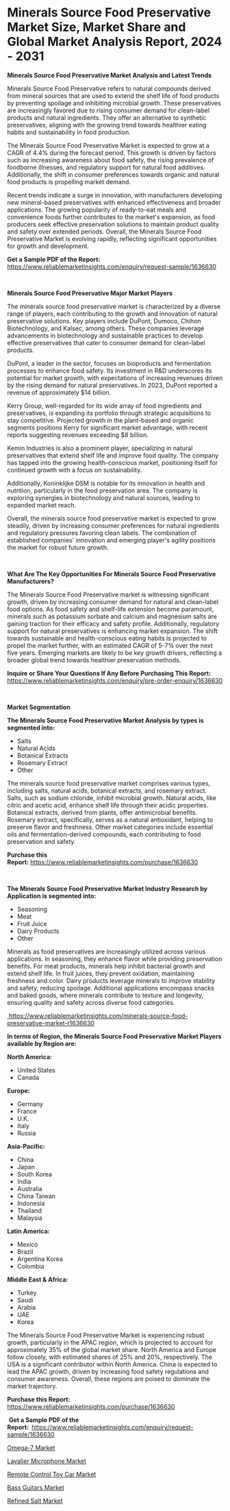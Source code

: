 <p><h1>Minerals Source Food Preservative Market Size, Market Share and Global Market Analysis Report, 2024 - 2031</h1></p><p><strong>Minerals Source Food Preservative Market Analysis and Latest Trends</strong></p>
<p><p>Minerals Source Food Preservative refers to natural compounds derived from mineral sources that are used to extend the shelf life of food products by preventing spoilage and inhibiting microbial growth. These preservatives are increasingly favored due to rising consumer demand for clean-label products and natural ingredients. They offer an alternative to synthetic preservatives, aligning with the growing trend towards healthier eating habits and sustainability in food production.</p><p>The Minerals Source Food Preservative Market is expected to grow at a CAGR of 4.4% during the forecast period. This growth is driven by factors such as increasing awareness about food safety, the rising prevalence of foodborne illnesses, and regulatory support for natural food additives. Additionally, the shift in consumer preferences towards organic and natural food products is propelling market demand.</p><p>Recent trends indicate a surge in innovation, with manufacturers developing new mineral-based preservatives with enhanced effectiveness and broader applications. The growing popularity of ready-to-eat meals and convenience foods further contributes to the market's expansion, as food producers seek effective preservation solutions to maintain product quality and safety over extended periods. Overall, the Minerals Source Food Preservative Market is evolving rapidly, reflecting significant opportunities for growth and development.</p></p>
<p><strong>Get a Sample PDF of the Report:&nbsp;</strong> <a href="https://www.reliablemarketinsights.com/enquiry/request-sample/1636630">https://www.reliablemarketinsights.com/enquiry/request-sample/1636630</a></p>
<p>&nbsp;</p>
<p><strong>Minerals Source Food Preservative Major Market Players</strong></p>
<p><p>The minerals source food preservative market is characterized by a diverse range of players, each contributing to the growth and innovation of natural preservative solutions. Key players include DuPont, Dumoco, Chihon Biotechnology, and Kalsec, among others. These companies leverage advancements in biotechnology and sustainable practices to develop effective preservatives that cater to consumer demand for clean-label products.</p><p>DuPont, a leader in the sector, focuses on bioproducts and fermentation processes to enhance food safety. Its investment in R&D underscores its potential for market growth, with expectations of increasing revenues driven by the rising demand for natural preservatives. In 2023, DuPont reported a revenue of approximately $14 billion.</p><p>Kerry Group, well-regarded for its wide array of food ingredients and preservatives, is expanding its portfolio through strategic acquisitions to stay competitive. Projected growth in the plant-based and organic segments positions Kerry for significant market advantage, with recent reports suggesting revenues exceeding $8 billion.</p><p>Kemin Industries is also a prominent player, specializing in natural preservatives that extend shelf life and improve food quality. The company has tapped into the growing health-conscious market, positioning itself for continued growth with a focus on sustainability. </p><p>Additionally, Koninklijke DSM is notable for its innovation in health and nutrition, particularly in the food preservation area. The company is exploring synergies in biotechnology and natural sources, leading to expanded market reach. </p><p>Overall, the minerals source food preservative market is expected to grow steadily, driven by increasing consumer preferences for natural ingredients and regulatory pressures favoring clean labels. The combination of established companies' innovation and emerging player's agility positions the market for robust future growth.</p></p>
<p>&nbsp;</p>
<p><strong>What Are The Key Opportunities For Minerals Source Food Preservative Manufacturers?</strong></p>
<p><p>The Minerals Source Food Preservative market is witnessing significant growth, driven by increasing consumer demand for natural and clean-label food options. As food safety and shelf-life extension become paramount, minerals such as potassium sorbate and calcium and magnesium salts are gaining traction for their efficacy and safety profile. Additionally, regulatory support for natural preservatives is enhancing market expansion. The shift towards sustainable and health-conscious eating habits is projected to propel the market further, with an estimated CAGR of 5-7% over the next five years. Emerging markets are likely to be key growth drivers, reflecting a broader global trend towards healthier preservation methods.</p></p>
<p><strong>Inquire or Share Your Questions If Any Before Purchasing This Report:</strong> <a href="https://www.reliablemarketinsights.com/enquiry/pre-order-enquiry/1636630">https://www.reliablemarketinsights.com/enquiry/pre-order-enquiry/1636630</a></p>
<p>&nbsp;</p>
<p><strong>Market Segmentation</strong></p>
<p><strong>The Minerals Source Food Preservative Market Analysis by types is segmented into:</strong></p>
<p><ul><li>Salts</li><li>Natural Acids</li><li>Botanical Extracts</li><li>Rosemary Extract</li><li>Other</li></ul></p>
<p><p>The minerals source food preservative market comprises various types, including salts, natural acids, botanical extracts, and rosemary extract. Salts, such as sodium chloride, inhibit microbial growth. Natural acids, like citric and acetic acid, enhance shelf life through their acidic properties. Botanical extracts, derived from plants, offer antimicrobial benefits. Rosemary extract, specifically, serves as a natural antioxidant, helping to preserve flavor and freshness. Other market categories include essential oils and fermentation-derived compounds, each contributing to food preservation and safety.</p></p>
<p><strong>Purchase this Report:&nbsp;</strong><a href="https://www.reliablemarketinsights.com/purchase/1636630">https://www.reliablemarketinsights.com/purchase/1636630</a></p>
<p>&nbsp;</p>
<p><strong>The Minerals Source Food Preservative Market Industry Research by Application is segmented into:</strong></p>
<p><ul><li>Seasoning</li><li>Meat</li><li>Fruit Juice</li><li>Dairy Products</li><li>Other</li></ul></p>
<p><p>Minerals as food preservatives are increasingly utilized across various applications. In seasoning, they enhance flavor while providing preservation benefits. For meat products, minerals help inhibit bacterial growth and extend shelf life. In fruit juices, they prevent oxidation, maintaining freshness and color. Dairy products leverage minerals to improve stability and safety, reducing spoilage. Additional applications encompass snacks and baked goods, where minerals contribute to texture and longevity, ensuring quality and safety across diverse food categories.</p></p>
<p><a href="https://www.reliablemarketinsights.com/minerals-source-food-preservative-market-r1636630">&nbsp;https://www.reliablemarketinsights.com/minerals-source-food-preservative-market-r1636630</a></p>
<p><strong>In terms of Region, the Minerals Source Food Preservative Market Players available by Region are:</strong></p>
<p>
    <p> <strong> North America: </strong>
        <ul>
            <li>United States</li>
            <li>Canada</li>
        </ul>
        </p> 
    <p> <strong> Europe: </strong>
        <ul>
            <li>Germany</li>
            <li>France</li>
            <li>U.K.</li>
            <li>Italy</li>
            <li>Russia</li>
        </ul>
        </p> 
    <p> <strong> Asia-Pacific: </strong>
        <ul>
            <li>China</li>
            <li>Japan</li>
            <li>South Korea</li>
            <li>India</li>
            <li>Australia</li>
            <li>China Taiwan</li>
            <li>Indonesia</li>
            <li>Thailand</li>
            <li>Malaysia</li>
        </ul>
        </p> 
    <p> <strong> Latin America: </strong>
        <ul>
            <li>Mexico</li>
            <li>Brazil</li>
            <li>Argentina Korea</li>
            <li>Colombia</li>
        </ul>
        </p> 
    <p> <strong> Middle East & Africa: </strong>
        <ul>
            <li>Turkey</li>
            <li>Saudi</li>
            <li>Arabia</li>
            <li>UAE</li>
            <li>Korea</li>
        </ul>
    </p>
    </p>
<p><p>The Minerals Source Food Preservative Market is experiencing robust growth, particularly in the APAC region, which is projected to account for approximately 35% of the global market share. North America and Europe follow closely, with estimated shares of 25% and 20%, respectively. The USA is a significant contributor within North America. China is expected to lead the APAC growth, driven by increasing food safety regulations and consumer awareness. Overall, these regions are poised to dominate the market trajectory.</p></p>
<p><strong>Purchase this Report: </strong><a href="https://www.reliablemarketinsights.com/purchase/1636630">https://www.reliablemarketinsights.com/purchase/1636630</a></p>
<p>&nbsp;<strong>Get a Sample PDF of the Report:&nbsp;&nbsp;</strong><a href="https://www.reliablemarketinsights.com/enquiry/request-sample/1636630">https://www.reliablemarketinsights.com/enquiry/request-sample/1636630</a></p>
<p><strong></strong></p>
<p><p><a href="https://medium.com/@ipgdrqzd39/omega-7-market-outlook-complete-industry-analysis-2024-to-2031-f3dc8bded774?postPublishedType=repub">Omega-7 Market</a></p><p><a href="https://issuu.com/reportprime-2/docs/lavalier-microphone-market-size-203_0af9a9441b175b">Lavalier Microphone Market</a></p><p><a href="https://www.linkedin.com/pulse/global-remote-control-toy-car-market-analysis-key-trends-tgspe?trackingId=UdlaNfS8Qq2pbHB%2FI7WDhQ%3D%3D">Remote Control Toy Car Market</a></p><p><a href="https://issuu.com/reportprime-2/docs/bass-guitars-market-size-2030.pptx_80396396d00827">Bass Guitars Market</a></p><p><a href="https://www.linkedin.com/pulse/how-refined-salt-market-changing-from-2024-2031-knowsurv-ycoce?trackingId=GtCqaEPZSnKrHI%2F6uBRGjg%3D%3D">Refined Salt Market</a></p></p>